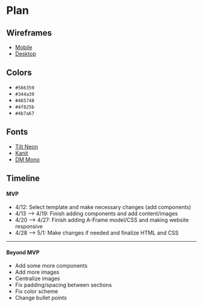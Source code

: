 # Plan

## Wireframes
* [Mobile](wireframe-mobile.png)
* [Desktop](wireframe-computer.png)

## Colors
* `#566359`
* `#344a39`
* `#465748`
* `#4f825b`
* `#4b7a67`

## Fonts
* [Tilt Neon](https://fonts.google.com/specimen/Tilt+Neon?preview.text=Accounting)
* [Kanit](https://fonts.google.com/specimen/Kanit?preview.text=Accounting)
* [DM Mono](https://fonts.google.com/specimen/DM+Mono?preview.text=Accounting&query=mono)

## Timeline

#### MVP

* 4/12: Select template and make necessary changes (add components)
* 4/13 --> 4/19: Finish adding components and add content/images
* 4/20 --> 4/27: Finish adding A-Frame model/CSS and making website responsive
* 4/28 --> 5/1: Make changes if needed and finalize HTML and CSS

---

#### Beyond MVP

* Add some more components
* Add more images
* Centralize images
* Fix padding/spacing between sections
* Fix color scheme
* Change bullet points
